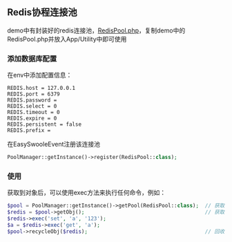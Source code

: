 ## Redis协程连接池
demo中有封装好的redis连接池，[RedisPool.php](https://github.com/HeKunTong/easyswoole3_demo/blob/master/App/Utility/Pools/RedisPool.php)，复制demo中的RedisPool.php并放入App/Utility中即可使用

### 添加数据库配置
在env中添加配置信息：
```dotenv
REDIS.host = 127.0.0.1
REDIS.port = 6379
REDIS.password =
REDIS.select = 0
REDIS.timeout = 0
REDIS.expire = 0
REDIS.persistent = false
REDIS.prefix =
```
在EasySwooleEvent注册该连接池
```php
PoolManager::getInstance()->register(RedisPool::class);
```

### 使用
获取到对象后，可以使用exec方法来执行任何命令，例如：
```php
$pool = PoolManager::getInstance()->getPool(RedisPool::class);  // 获取连接池
$redis = $pool->getObj();                                       // 获取redis对象
$redis->exec('set', 'a', '123');
$a = $redis->exec('get', 'a');
$pool->recycleObj($redis);                                      // 回收连接池对象
```
